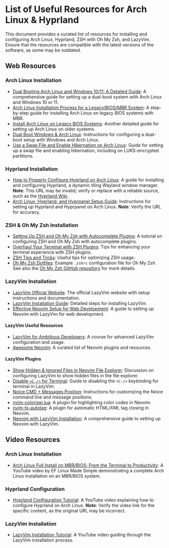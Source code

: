 # List of Useful Resources for Arch Linux & Hyprland

This document provides a curated list of resources for installing and configuring Arch Linux, Hyprland, ZSH with Oh My Zsh, and LazyVim. Ensure that the resources are compatible with the latest versions of the software, as some may be outdated.

## Web Resources

### Arch Linux Installation

- [Dual Booting Arch Linux and Windows 10/11: A Detailed Guide](https://gist.github.com/uosyph/bb7db7606c4916535081ae7b0f6bff2d): A comprehensive guide for setting up a dual-boot system with Arch Linux and Windows 10 or 11.
- [Arch Linux Installation Process for a Legacy/BIOS/MBR System](https://gist.github.com/xbns/cb8d0f9734a99c19c2503d8439f79e71): A step-by-step guide for installing Arch Linux on legacy BIOS systems with MBR.
- [Install Arch Linux on Legacy BIOS Systems](https://gist.github.com/hazel0177/566531c00a99b5fddc6a3e0c66d854b6): Another detailed guide for setting up Arch Linux on older systems.
- [Dual Boot Windows & Arch Linux](https://github.com/daneelsan/Dual_boot_Windows_Archlinux): Instructions for configuring a dual-boot setup with Windows and Arch Linux.
- [Use a Swap File and Enable Hibernation on Arch Linux](https://me.jaytaala.com/use-a-swap-file-and-enable-hibernation-on-arch-linux-including-on-a-luks-root-partition/): Guide for setting up a swap file and enabling hibernation, including on LUKS-encrypted partitions.

### Hyprland Installation

- [How to Properly Configure Hyprland on Arch Linux](https://www.rui-xavier.com/blog/posts/How-to-Properly-Configure-Hyprland-on-Arch-Linux): A guide for installing and configuring Hyprland, a dynamic tiling Wayland window manager. **Note**: This URL may be invalid; verify or replace with a reliable source, such as the [Hyprland Wiki](https://wiki.hyprland.org/).
- [Arch Linux, Hyprland, and Hyprpanel Setup Guide](https://www.rui-xavier.com/blog/posts/Arch-Linux-Hyprland-&-Hyprpanel-Setup-Guide): Instructions for setting up Hyprland and Hyprpanel on Arch Linux. **Note**: Verify the URL for accuracy.

### ZSH & Oh My Zsh Installation

- [Setting Up ZSH and Oh My Zsh with Autocomplete Plugins](https://dev.to/zeromeroz/setting-up-zsh-and-oh-my-zhs-with-autocomplete-plugins-1nml): A tutorial on configuring ZSH and Oh My Zsh with autocomplete plugins.
- [Overhaul Your Terminal with ZSH Plugins](https://timjames.dev/blog/overhaul-your-terminal-with-zsh-plugins-more-3oag): Tips for enhancing your terminal experience with ZSH plugins.
- [ZSH Tips and Tricks](https://www.sitepoint.com/zsh-tips-tricks/): Useful tips for optimizing ZSH usage.
- [Oh My Zsh Dotfiles](https://github.com/Tim-W-James/.dotfiles/blob/main/oh-my-zsh/.zshrc): Example `.zshrc` configuration file for Oh My Zsh. See also the [Oh My Zsh GitHub repository](https://github.com/ohmyzsh/ohmyzsh) for more details.

### LazyVim Installation

- [LazyVim Official Website](https://www.lazyvim.org/): The official LazyVim website with setup instructions and documentation.
- [LazyVim Installation Guide](https://www.lazyvim.org/installation): Detailed steps for installing LazyVim.
- [Effective Neovim Setup for Web Development](https://www.devas.life/effective-neovim-setup-for-web-development-towards-2024/): A guide to setting up Neovim with LazyVim for web development.

#### LazyVim Useful Resources

- [LazyVim for Ambitious Developers](https://lazyvim-ambitious-devs.phillips.codes/course/chapter-1/): A course for advanced LazyVim configuration and usage.
- [Awesome Neovim](https://github.com/rockerBOO/awesome-neovim): A curated list of Neovim plugins and resources.

#### LazyVim Plugins

- [Show Hidden & Ignored Files in Neovim File Explorer](https://github.com/LazyVim/LazyVim/discussions/5559): Discussion on configuring LazyVim to show hidden files in the file explorer.
- [Disable `<C-/>` for Terminal](https://github.com/LazyVim/LazyVim/discussions/6273): Guide to disabling the `<C-/>` keybinding for terminal in LazyVim.
- [Noice CMD + Messages Position](https://github.com/LazyVim/LazyVim/discussions/2481): Instructions for customizing the Noice command line and message positions.
- [nvim-colorizer.lua](https://github.com/norcalli/nvim-colorizer.lua): A plugin for highlighting color codes in Neovim.
- [nvim-ts-autotag](https://github.com/windwp/nvim-ts-autotag): A plugin for automatic HTML/XML tag closing in Neovim.
- [Neovim with LazyVim Installation](https://www.barbarianmeetscoding.com/notes/neovim-lazyvim/): A comprehensive guide to setting up Neovim with LazyVim.

## Video Resources

### Arch Linux Installation

- [Arch Linux Full Install on MBR/BIOS: From the Terminal to Productivity](https://www.youtube.com/watch?v=4wbMcL1Optc): A YouTube video by EF Linux Made Simple demonstrating a complete Arch Linux installation on an MBR/BIOS system.

### Hyprland Configuration

- [Hyprland Configuration Tutorial](https://www.youtube.com/watch?v=C5BSFB4_il4): A YouTube video explaining how to configure Hyprland on Arch Linux. **Note**: Verify the video link for the specific content, as the original URL may be incorrect.

### LazyVim Installation

- [LazyVim Installation Tutorial](https://www.youtube.com/watch?v=N93cTbtLCIM): A YouTube video guiding through the LazyVim installation process.
